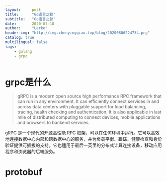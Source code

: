 ```yaml
---
layout:     post
title:      "Go语言之锁"
subtitle:   "Go语言之锁"
date:       2020-07-18
author:     "Lerko"
header-img: "http://img.chenyingqiao.top/blog/20200806224734.png"
catalog: true
multilingual: false
tags:
    - golang
    - grpc
---
```


# grpc是什么


> gRPC is a modern open source high performance RPC framework that can run in any environment. It can efficiently connect services in and across data centers with pluggable support for load balancing, tracing, health checking and authentication. It is also applicable in last mile of distributed computing to connect devices, mobile applications and browsers to backend services.

gRPC 是一个现代的开源高性能 RPC 框架，可以在任何环境中运行。它可以高效地连接数据中心内部和跨数据中心的服务，并为负载平衡、跟踪、健康检查和身份验证提供可插拔的支持。它也适用于最后一英里的分布式计算连接设备，移动应用程序和浏览器的后端服务。

# protobuf

